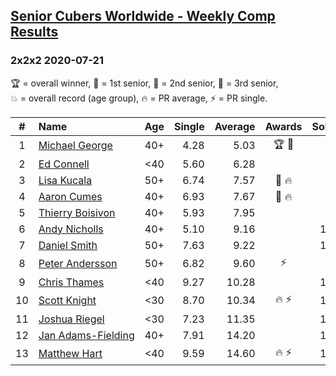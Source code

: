 <style>table {white-space: nowrap;}</style>
<link rel="stylesheet" type="text/css" href="/scw-comp/css/flags.css" />

## [Senior Cubers Worldwide - Weekly Comp Results](/scw-comp/results/)
### 2x2x2 2020-07-21

<span style="white-space: nowrap;">🏆 = overall winner</span>, <span style="white-space: nowrap;">🥇 = 1st senior</span>, <span style="white-space: nowrap;">🥈 = 2nd senior</span>, <span style="white-space: nowrap;">🥉 = 3rd senior</span>, <span style="white-space: nowrap;">💥 = overall record (age group)</span>, <span style="white-space: nowrap;">🔥 = PR average</span>, <span style="white-space: nowrap;">⚡ = PR single</span>.

| # | Name | Age | Single | Average | Awards | Solve 1 | Solve 2 | Solve 3 | Solve 4 | Solve 5 | Video |
| :--: | :-- | :--: | --: | --: | :--: | --: | --: | --: | --: | --: | :-- |
| 1 | [Michael George](../../persons/michael_george/222.md) | 40+ | 4.28 | 5.03 | 🏆 🥇 | 6.12 | 4.52 | 5.58 | 4.28 | 4.99 | [Desktop](https://www.facebook.com/michael.george.545/videos/10214012102456967) / [Mobile](https://m.facebook.com/michael.george.545/videos/10214012102456967) |
| 2 | [Ed Connell](../../persons/ed_connell/222.md) | <40 | 5.60 | 6.28 |  | 7.57 | 6.68 | 6.36 | 5.60 | 5.80 | [Desktop](https://www.facebook.com/events/1842039515939197/permalink/1845902692219546) / [Mobile](https://m.facebook.com/events/1842039515939197?view=permalink&id=1845902692219546) |
| 3 | [Lisa Kucala](../../persons/lisa_kucala/222.md) | 50+ | 6.74 | 7.57 | 🥈 🔥 | 8.55 | 6.74 | 7.80 | 7.89 | 7.01 | [Desktop](https://www.facebook.com/events/1842039515939197/permalink/1847047588771723) / [Mobile](https://m.facebook.com/events/1842039515939197?view=permalink&id=1847047588771723) |
| 4 | [Aaron Cumes](../../persons/aaron_cumes/222.md) | 40+ | 6.93 | 7.67 | 🥉 🔥 | 8.28 | 6.93 | 7.56 | 7.16 | 9.18 | [Desktop](https://www.facebook.com/events/1842039515939197/permalink/1842263815916767) / [Mobile](https://m.facebook.com/events/1842039515939197?view=permalink&id=1842263815916767) |
| 5 | [Thierry Boisivon](../../persons/thierry_boisivon/222.md) | 40+ | 5.93 | 7.95 |  | 8.63 | 8.01 | 9.18 | 7.22 | 5.93 | [Desktop](https://www.facebook.com/events/1842039515939197/permalink/1847040978772384) / [Mobile](https://m.facebook.com/events/1842039515939197?view=permalink&id=1847040978772384) |
| 6 | [Andy Nicholls](../../persons/andy_nicholls/222.md) | 40+ | 5.10 | 9.16 |  | 13.14 | 11.32 | 7.42 | 8.74 | 5.10 | [Desktop](https://www.facebook.com/events/1842039515939197/permalink/1847681515374997) / [Mobile](https://m.facebook.com/events/1842039515939197?view=permalink&id=1847681515374997) |
| 7 | [Daniel Smith](../../persons/daniel_smith/222.md) | 50+ | 7.63 | 9.22 |  | 10.85 | 9.01 | 11.12 | 7.81 | 7.63 | [Desktop](https://www.facebook.com/events/1842039515939197/permalink/1847128298763652) / [Mobile](https://m.facebook.com/events/1842039515939197?view=permalink&id=1847128298763652) |
| 8 | [Peter Andersson](../../persons/peter_andersson/222.md) | 50+ | 6.82 | 9.60 | ⚡ | DNF | 10.64 | 9.65 | 6.82 | 8.50 | [Desktop](https://www.facebook.com/events/1842039515939197/permalink/1847869318689550) / [Mobile](https://m.facebook.com/events/1842039515939197?view=permalink&id=1847869318689550) |
| 9 | [Chris Thames](../../persons/chris_thames/222.md) | <40 | 9.27 | 10.28 |  | 11.91 | 9.50 | 13.24 | 9.42 | 9.27 | [Desktop](https://www.facebook.com/events/1842039515939197/permalink/1845069922302823) / [Mobile](https://m.facebook.com/events/1842039515939197?view=permalink&id=1845069922302823) |
| 10 | [Scott Knight](../../persons/scott_knight/222.md) | <30 | 8.70 | 10.34 | 🔥 ⚡ | 10.41 | 9.34 | 8.70 | 19.44 | 11.26 | [Desktop](https://www.facebook.com/500490144/videos/10164156131895145) / [Mobile](https://m.facebook.com/500490144/videos/10164156131895145) |
| 11 | [Joshua Riegel](../../persons/joshua_riegel/222.md) | <30 | 7.23 | 11.35 |  | 10.52 | 14.24 | 11.00 | 12.52 | 7.23 | [Desktop](https://www.facebook.com/events/1842039515939197/permalink/1847704858705996) / [Mobile](https://m.facebook.com/events/1842039515939197?view=permalink&id=1847704858705996) |
| 12 | [Jan Adams-Fielding](../../persons/jan_adams_fielding/222.md) | 40+ | 7.91 | 14.20 |  | 13.01 | 15.87 | 7.91 | 16.26 | 13.71 | [Desktop](https://www.facebook.com/events/1842039515939197/permalink/1848083275334821) / [Mobile](https://m.facebook.com/events/1842039515939197?view=permalink&id=1848083275334821) |
| 13 | [Matthew Hart](../../persons/matthew_hart/222.md) | <40 | 9.59 | 14.60 | 🔥 ⚡ | 14.64 | 15.64 | 13.53 | DNF | 9.59 | [Desktop](https://www.facebook.com/events/1842039515939197/permalink/1845086348967847) / [Mobile](https://m.facebook.com/events/1842039515939197?view=permalink&id=1845086348967847) |

<!-- Global site tag (gtag.js) - Google Analytics -->
<script async src="https://www.googletagmanager.com/gtag/js?id=UA-86348435-3"></script>
<script>window.dataLayer = window.dataLayer || []; function gtag() {dataLayer.push(arguments);} gtag('js', new Date()); gtag('config', 'UA-86348435-3');</script>
